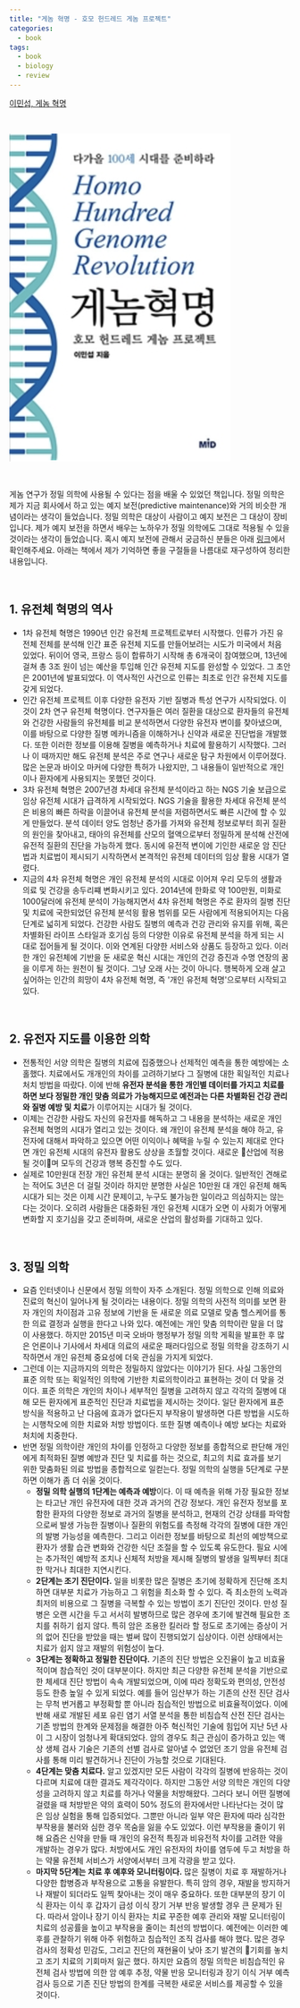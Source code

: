 ```yaml
---
title: "게놈 혁명 - 호모 헌드레드 게놈 프로젝트"
categories:
  - book
tags:
  - book
  - biology
  - review
---
```


[이민섭, 게놈 혁명](https://book.naver.com/bookdb/book_detail.nhn?bid=13483690)

<br/>

![](/assets/images/biology/genome-revolution.png)

<br/>

게놈 연구가 정밀 의학에 사용될 수 있다는 점을 배울 수 있었던 책입니다. 정밀 의학은 제가 지금 회사에서 하고 있는 예지 보전(predictive maintenance)와 거의 비슷한 개념이라는 생각이 들었습니다. 정밀 의학은 대상이 사람이고 예지 보전은 그 대상이 장비입니다. 제가 예지 보전을 하면서 배우는 노하우가 정밀 의학에도 그대로 적용될 수 있을 것이라는 생각이 들었습니다. 혹시 예지 보전에 관해서 궁금하신 분들은 아래 [링크](https://github.com/lifesailor/data-driven-predictive-maintenance)에서 확인해주세요. 아래는 책에서 제가 기억하면 좋을 구절들을 나름대로 재구성하여 정리한 내용입니다.

<br/>



## 1. 유전체 혁명의 역사

- 1차 유전체 혁명은 1990년 인간 유전체 프로젝트로부터 시작했다. 인류가 가진 유전체 전체를 분석해 인간 표준 유전체 지도를 만들어보려는 시도가 미국에서 처음 있었다. 뒤이어 영국, 프랑스 등이 합류하기 시작해 총 6개국이 참여했으며, 13년에 걸쳐 총  3조 원이 넘는 예산을 투입해 인간 유전체 지도를 완성할 수 있었다. 그 초안은 2001년에 발표되었다. 이 역사적인 사건으로 인류는 최초로 인간 유전체 지도를 갖게 되었다.
- 인간 유전체 프로젝트 이후 다양한 유전자 기반 질병과 특성 연구가 시작되었다. 이것이 2차 연구 유전체 혁명이다. 연구자들은 여러 질환을 대상으로 환자들의 유전체와 건강한 사람들의 유전체를 비교 분석하면서 다양한 유전자 변이를 찾아냈으며, 이를 바탕으로 다양한 질병 메카니즘을 이해하거나 신약과 새로운 진단법을 개발했다. 또한 이러한 정보를 이용해 질병을 예측하거나 치료에 활용하기 시작했다. 그러나 이 때까지만 해도 유전체 분석은 주로 연구나 새로운 탐구 차원에서 이루어졌다. 많은 논문과 바이오 마커에 다양한 특허가 나왔지만, 그 내용들이 일반적으로 개인이나 환자에게 사용되지는 못했던 것이다.
- 3차 유전체 혁명은 2007년경 차세대 유전체 분석이라고 하는 NGS 기술 보급으로 임상 유전체 시대가 급격하게 시작되었다. NGS 기술을 활용한 차세대 유전체 분석은 비용의 빠른 하락을 이끌어내 유전체 분석을 저렴하면서도 빠른 시간에 할 수 있게 만들었다. 분석 데이터 양도 엄청난 증가를 가져와 유전체 정보로부터 희귀 질환의 원인을 찾아내고, 태아의 유전체를 산모의 혈액으로부터 정밀하게 분석해 산전에 유전적 질환의 진단을 가능하게 했다. 동시에 유전적 변이에 기인한 새로운 암 진단법과 치료법이 제시되기 시작하면서 본격적인 유전체 데이터의 임상 활용 시대가 열렸다.
- 지금의 4차 유전체 혁명은 개인 유전체 분석의 시대로 이어져 우리 모두의 생활과 의료 및 건강을 송두리쨰 변화시키고 있다. 2014년에 한화로 약 100만원, 미화로 1000달러에 유전체 분석이 가능해지면서 4차 유전체 혁명은 주로 환자의 질병 진단 및 치료에 국한되었던 유전체 분석읭 활용 범위를 모든 사람에게 적용되어지는 다음 단계로 넓히게 되었다. 건강한 사람도 질병의 예측과 건강 관리와 유지를 위해, 혹은 차별화된 라이프 스타일과 호기심 등의 다양한 이유로 유전체 분석을 하게 되는 시대로 접어들게 될 것이다. 이와 연계된 다양한 서비스와 상품도 등장하고 있다. 이러한 개인 유전체에 기반을 둔 새로운 혁신 시대는 개인의 건강 증진과 수명 연장의 꿈을 이루게 하는 원천이 될 것이다. 그냥 오래 사는 것이 아니다. 행복하게 오래 살고 싶어하는 인간의 희망이 4차 유전체 혁명, 즉 '개인 유전체 혁명'으로부터 시작되고 있다.

<br/>

## 2. 유전자 지도를 이용한 의학

- 전통적인 서양 의학은 질병의 치료에 집중했으나 선제적인 예측을 통한 예방에는 소홀했다. 치료에서도 개개인의 차이를 고려하기보다 그 질병에 대한 획일적인 치료나 처치 방법을 따랐다. 이에 반해 **유전자 분석을 통한 개인별 데이터를 가지고 치료를 하면 보다 정밀한 개인 맞춤 의료가 가능해지므로 예전과는 다른 차별화된 건강 관리와 질병 예방 및 치료**가 이루어지는 시대가 될 것이다.
- 이제는 건강한 사람도 자신의 유전자를 해독하고 그 내용을 분석하는 새로운 개인 유전체 혁명의 시대가 열리고 있는 것이다. 왜 개인이 유전체 분석을 해야 하고, 유전자에 대해서 파악하고 있으면 어떤 이익이나 혜택을 누릴 수 있는지 제대로 안다면 개인 유전체 시대의 유전자 활용도 상상을 초월할 것이다. 새로운 산업에 적용될 것이며 모두의 건강과 행복 증진할 수도 있다.
- 실제로 10만원대 전장 개인 유전체 분석 시대는 분명히 올 것이다. 일반적인 견해로는 적어도 3년은 더 걸릴 것이라 하지만 분명한 사실은 10만원 대 개인 유전체 해독 시대가 되는 것은 이제 시간 문제이고, 누구도 불가능한 일이라고 의심하지는 않는다는 것이다. 오히려 사람들은 대중화된 개인 유전체 시대가 오면 이 사회가 어떻게 변화할 지 호기심을 갖고 준비하며, 새로운 산업의 활성화를 기대하고 있다.

<br/>

## 3. 정밀 의학

- 요즘 인터넷이나 신문에서 정밀 의학이 자주 소개된다. 정밀 의학으로 인해 의료와 진료의 혁신이 일어나게 될 것이라는 내용이다. 정밀 의학의 사전적 의미를 보면 환자 개인의 차이점과 고유 정보에 기반을 둔 새로운 의료 모델로 맞춤 헬스케어를 통한 의료 결정과 실행을 한다고 나와 있다. 예전에는 개인 맞춤 의학이란 말을 더 많이 사용했다. 하지만 2015년 미국 오바마 행정부가 정밀 의학 게획을 발표한 후 많은 언론이나 기사에서 차세대 의료의 새로운 패러다임으로 정밀 의학을 강조하기 시작하면서 개인 유전체 중요성에 더욱 관심을 가지게 되었다.
- 그런데 이는 지금까지의 의학은 정밀하지 않았다는 이야기가 된다. 사실 그동안의 표준 의학 또는 획일적인 의학에 기반한 치료의학이라고 표현하는 것이 더 맞을 것이다. 표준 의학은 개인의 차이나 세부적인 질병을 고려하지 않고 각각의 질병에 대해 모든 환자에게 표준적인 진단과 치료법을 제시하는 것이다. 일단 환자에게 표준 방식을 적용하고 난 다음에 효과가 없다든지 부작용이 발생하면 다른 방법을 시도하는 시행착오에 의한 치료와 처방 방법이다. 또한 질병 예측이나 예방 보다는 치료와 처치에 치중한다.
- 반면 정밀 의학이란 개인의 차이를 인정하고 다양한 정보를 종합적으로 판단해 개인에게 최적화된 질병 예방과 진단 및 치료를 하는 것으로, 최고의 치료 효과를 보기 위한 맞춤화된 의료 방법을 종합적으로 일컫는다. 정밀 의학의 실행을 5단계로 구분하면 이해가 좀 더 쉬울 것이다.
  - **정밀 의학 실행의 1단계는 예측과 예방**이다. 이 때 예측을 위해 가장 필요한 정보는 타고난 개인 유전자에 대한 것과 과거의 건강 정보다. 개인 유전자 정보를 포함한 환자의 다양한 정보로 과거의 질병을 분석하고, 현재의 건강 상태를 파악함으로써 발생 가능한 질병이나 질환의 위험도를 측정해 각각의 질병에 대한 개인의 발병 가능성을 예측한다. 그리고 이러한 정보를 바탕으로 최선의 예방책으로 환자가 생활 습관 변화와 건강한 식단 조절을 할 수 있도록 유도한다. 필요 시에는 추가적인 예방적 조치나 신체적 처방을 제시해 질병의 발생을 일찍부터 최대한 막거나 최대한 지연시킨다.
  - **2단계는 조기 진단이다.** 일을 비롯한 많은 질병은 초기에 정확하게 진단해 조치하면 대부분 치료가 가능하고 그 위험을 최소화 할 수 있다. 즉 최소한의 노력과 최저의 비용으로 그 질병을 극복할 수 있는 방법이 조기 진단인 것이다. 만성 질병은 오랜 시간을 두고 서서히 발병하므로 많은 경우에 초기에 발견해 필요한 조치를 취하기 쉽지 않다. 특히 암은 조용한 킬러라 할 정도로 초기에는 증상이 거의 없어 진단을 받았을 때는 벌써 많이 진행되었기 십상이다. 이런 상태에서는 치료가 쉽지 않고 재발의 위험성이 높다.
  - **3단계는 정확하고 정밀한 진단이다.** 기존의 진단 방법은 오진율이 높고 비효율적이며 참습적인 것이 대부분이다. 하지만 최근 다양한 유전체 분석을 기반으로 한 체세대 진단 방법이 속속 개발되었으며, 이에 따라 정확도와 편의성, 안전성 등도 한층 높일 수 있게 되었다. 예를 들어 임산부가 하는 기존의 산전 진단 검사는 무척 번거롭고 부정확할 뿐 아니라 침습적인 방법으로 비효율적이었다. 이에 반해 새로 개발된 세포 유린 염기 서열 분석을 통한 비침습적 산전 진단 검사는 기존 방법의 한계와 문제점을 해결한 아주 혁신적인 기술에 힘입어 지난 5년 사이 그 시장이 엄청나게 확대되었다. 암의 경우도 최근 관심이 증가하고 있는 액상 생체 검사 기술은 기존의 선별 검사로 알아낼 수 없었던 조기 암을 유전체 검사를 통해 미리 발견하거나 진단이 가능할 것으로 기대된다.
  - **4단계는 맞춤 치료다.** 알고 있겠지만 모든 사람이 각각의 질병에 반응하는 것이 다르며 치료에 대한 결과도 제각각이다. 하지만 그동안 서양 의학은 개인의 다양성을 고려하지 않고 치료를 하거나 약물을 처방해왔다. 그러다 보니 어떤 질병에 걸렸을 때 처방받은 약의 효력이 50% 정도의 환자에서만 나타난다는 것이 많은 임상 실험을 통해 입증되었다. 그뿐만 아니라 일부 약은 환자에 따라 심각한 부작용을 불러와 심한 경우 목숨을 잃을 수도 있었다. 이런 부작용을 줄이기 위해 요즘은 신약을 만들 때 개인의 유전적 특징과 비유전적 차이를 고려한 약을 개발하는 경우가 많다. 처방에서도 개인 유전자의 차이를 염두에 두고 처방을 하는 약물 유전체 서비스가 서양에서부터 크게 각광을 받고 있다.
  - **마지막 5단계는 치료 후 예후와 모니터링이다.** 많은 질병이 치료 후 재발하거나 다양한 합병증과 부작용으로 고통을 유발한다. 특히 암의 경우, 재발을 방지하거나 재발이 되더라도 일찍 찾아내는 것이 매우 중요하다. 또한 대부분의 장기 이식 환자는 이식 후 갑자기 급성 이식 장기 거부 반응 발생할 경우 큰 문제가 된다. 따라서 암이나 장기 이식 환자는 치료  꾸준한 예후 관리와 재발 모니터링이 치료의 성공률을 높이고 부작용을 줄이는 최선의 방법이다. 예전에는 이러한 예후를 관찰하기 위해 아주 위험하고 침습적인 조직 검사를 해야 했다. 많은 경우 검사의 정확성 민감도, 그리고 진단의 재현율이 낮아 조기 발견의 기회를 놓치고 조기 치료의 기회마저 잃곤 했다. 하지만 요즘의 정밀 의학은 비침습적인 유전체 검사 방법에 의한 암 예후 추정, 약물 반응 모니터링과 장기 이식 거부 예측 검사 등으로 기존 진단 방법의 한계를 극복한 새로운 서비스를 제공할 수 있을 것이다.